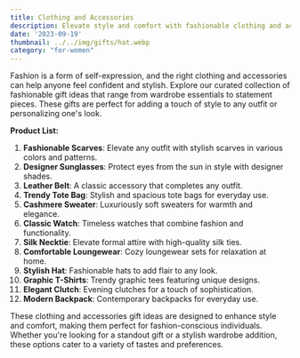 ```yaml
---
title: Clothing and Accessories
description: Elevate style and comfort with fashionable clothing and accessories gift ideas.
date: '2023-09-19'
thumbnail: ../../img/gifts/hat.webp
category: "for-women"
---
```

Fashion is a form of self-expression, and the right clothing and accessories can help anyone feel confident and stylish. Explore our curated collection of fashionable gift ideas that range from wardrobe essentials to statement pieces. These gifts are perfect for adding a touch of style to any outfit or personalizing one's look.

**Product List:**
1. **Fashionable Scarves**: Elevate any outfit with stylish scarves in various colors and patterns.
2. **Designer Sunglasses**: Protect eyes from the sun in style with designer shades.
3. **Leather Belt**: A classic accessory that completes any outfit.
4. **Trendy Tote Bag**: Stylish and spacious tote bags for everyday use.
5. **Cashmere Sweater**: Luxuriously soft sweaters for warmth and elegance.
6. **Classic Watch**: Timeless watches that combine fashion and functionality.
7. **Silk Necktie**: Elevate formal attire with high-quality silk ties.
8. **Comfortable Loungewear**: Cozy loungewear sets for relaxation at home.
9. **Stylish Hat**: Fashionable hats to add flair to any look.
10. **Graphic T-Shirts**: Trendy graphic tees featuring unique designs.
11. **Elegant Clutch**: Evening clutches for a touch of sophistication.
12. **Modern Backpack**: Contemporary backpacks for everyday use.

These clothing and accessories gift ideas are designed to enhance style and comfort, making them perfect for fashion-conscious individuals. Whether you're looking for a standout gift or a stylish wardrobe addition, these options cater to a variety of tastes and preferences.

